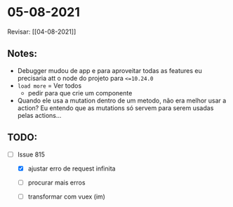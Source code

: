 # 05-08-2021

Revisar: [[04-08-2021]]

## Notes:
- Debugger mudou de app e para aproveitar todas as features eu precisaria att o node do projeto para `<=10.24.0`
- `load more` = Ver todos
  - pedir para que crie um componente
- Quando ele usa a mutation dentro de um metodo, não era melhor usar a action? Eu entendo que as mutations só servem para serem usadas pelas actions...

## TODO:
* [ ] Issue 815
  * [x] ajustar erro de request infinita
  * [ ] procurar mais erros
  * [ ] transformar com vuex (im)


